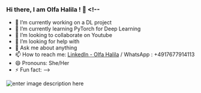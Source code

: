 ### Hi there, I am Olfa Halila ! 👋 <!--
- 🔭 I’m currently working on a DL project
- 🌱 I’m currently learning PyTorch for Deep Learning
- 👯 I’m looking to collaborate on Youtube
- 🤔 I’m looking for help with 
- 💬 Ask me about anything
- 📫 How to reach me: [LinkedIn - Olfa Halila](https://www.linkedin.com/in/olfa-halila-7ba845182/) / WhatsApp : +4917677914113
- 😄 Pronouns: She/Her
- ⚡ Fun fact: 
-->

![enter image description here](https://github-readme-stats.vercel.app/api?username=OlfaHal&&show_icons=true&title_color=ffffff&icon_color=bb2acf&text_color=daf7dc&bg_color=151515)
